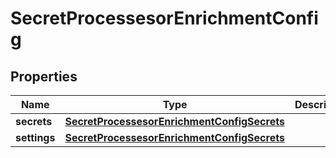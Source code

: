 

# SecretProcessesorEnrichmentConfig


## Properties

| Name | Type | Description | Notes |
|------------ | ------------- | ------------- | -------------|
|**secrets** | [**SecretProcessesorEnrichmentConfigSecrets**](SecretProcessesorEnrichmentConfigSecrets.md) |  |  [optional] |
|**settings** | [**SecretProcessesorEnrichmentConfigSecrets**](SecretProcessesorEnrichmentConfigSecrets.md) |  |  [optional] |




